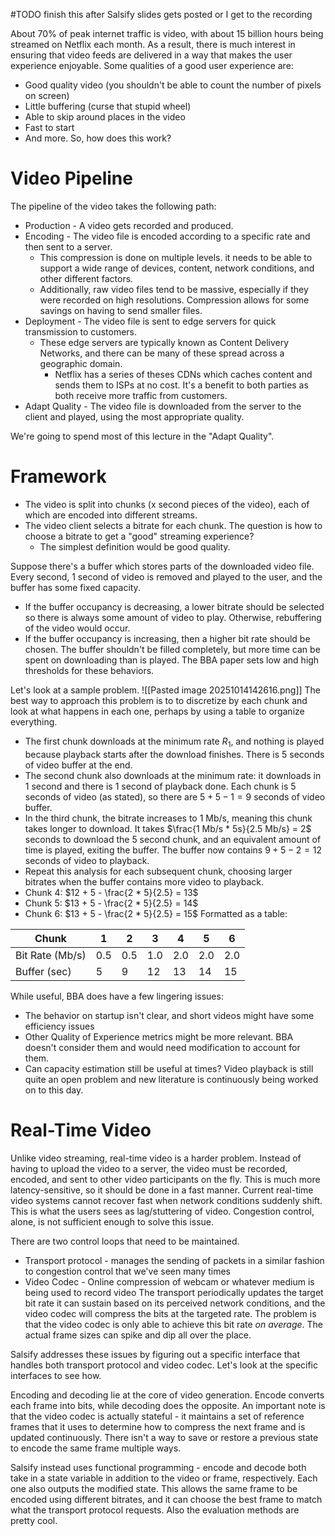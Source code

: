 #TODO finish this after Salsify slides gets posted or I get to the recording

About 70% of peak internet traffic is video, with about 15 billion hours being streamed on Netflix each month. As a result, there is much interest in ensuring that video feeds are delivered in a way that makes the user experience enjoyable. Some qualities of a good user experience are:
- Good quality video (you shouldn't be able to count the number of pixels on screen)
- Little buffering (curse that stupid wheel)
- Able to skip around places in the video
- Fast to start
- And more.
So, how does this work?

# Video Pipeline
The pipeline of the video takes the following path:
- Production - A video gets recorded and produced.
- Encoding - The video file is encoded according to a specific rate and then sent to a server. 
	- This compression is done on multiple levels. it needs to be able to support a wide range of devices, content, network conditions, and other different factors.
	- Additionally, raw video files tend to be massive, especially if they were recorded on high resolutions. Compression allows for some savings on having to send smaller files.
- Deployment - The video file is sent to edge servers for quick transmission to customers.
	- These edge servers are typically known as Content Delivery Networks, and there can be many of these spread across a geographic domain.
		- Netflix has a series of theses CDNs which caches content and sends them to ISPs at no cost. It's a benefit to both parties as both receive more traffic from customers.
- Adapt Quality - The video file is downloaded from the server to the client and played, using the most appropriate quality.

We're going to spend most of this lecture in the "Adapt Quality".

# Framework
- The video is split into chunks (x second pieces of the video), each of which are encoded into different streams.
- The video client selects a bitrate for each chunk. The question is how to choose a bitrate to get a "good" streaming experience?
	- The simplest definition would be good quality.

Suppose there's a buffer which stores parts of the downloaded video file. Every second, 1 second of video is removed and played to the user, and the buffer has some fixed capacity.
- If the buffer occupancy is decreasing, a lower bitrate should be selected so there is always some amount of video to play. Otherwise, rebuffering of the video would occur.
- If the buffer occupancy is increasing, then a higher bit rate should be chosen. The buffer shouldn't be filled completely, but more time can be spent on downloading than is played.
The BBA paper sets low and high thresholds for these behaviors.

Let's look at a sample problem.
![[Pasted image 20251014142616.png]]
The best way to approach this problem is to to discretize by each chunk and look at what happens in each one, perhaps by using a table to organize everything.
- The first chunk downloads at the minimum rate $R_{1}$, and nothing is played because playback starts after the download finishes. There is 5 seconds of video buffer at the end.
- The second chunk also downloads at the minimum rate: it downloads in 1 second and there is 1 second of playback done. Each chunk is 5 seconds of video (as stated), so there are $5 + 5 - 1 = 9$ seconds of video buffer.
- In the third chunk, the bitrate increases to 1 Mb/s, meaning this chunk takes longer to download. It takes $\frac{1 Mb/s * 5s}{2.5 Mb/s} = 2$ seconds to download the 5 second chunk, and an equivalent amount of time is played, exiting the buffer. The buffer now contains $9+5-2=12$ seconds of video to playback.
- Repeat this analysis for each subsequent chunk, choosing larger bitrates when the buffer contains more video to playback.
- Chunk 4: $12 + 5 - \frac{2 * 5}{2.5} = 13$
- Chunk 5: $13 + 5 - \frac{2 * 5}{2.5} = 14$
- Chunk 6: $13 + 5 - \frac{2 * 5}{2.5} = 15$
Formatted as a table:

| Chunk           | 1   | 2   | 3   | 4   | 5   | 6   |
| --------------- | --- | --- | --- | --- | --- | --- |
| Bit Rate (Mb/s) | 0.5 | 0.5 | 1.0 | 2.0 | 2.0 | 2.0 |
| Buffer (sec)    | 5   | 9   | 12  | 13  | 14  | 15  |

While useful, BBA does have a few lingering issues:
- The behavior on startup isn't clear, and short videos might have some efficiency issues
- Other Quality of Experience metrics might be more relevant. BBA doesn't consider them and would need modification to account for them.
- Can capacity estimation still be useful at times?
Video playback is still quite an open problem and new literature is continuously being worked on to this day.

# Real-Time Video
Unlike video streaming, real-time video is a harder problem. Instead of having to upload the video to a server, the video must be recorded, encoded, and sent to other video participants on the fly. This is much more latency-sensitive, so it should be done in a fast manner. Current real-time video systems cannot recover fast when network conditions suddenly shift. This is what the users sees as lag/stuttering of video. Congestion control, alone, is not sufficient enough to solve this issue.

There are two control loops that need to be maintained.
- Transport protocol - manages the sending of packets in a similar fashion to congestion control that we've seen many times
- Video Codec - Online compression of webcam or whatever medium is being used to record video
The transport periodically updates the target bit rate it can sustain based on its perceived network conditions, and the video codec will compress the bits at the targeted rate. The problem is that the video codec is only able to achieve this bit rate *on average*. The actual frame sizes can spike and dip all over the place.

Salsify addresses these issues by figuring out a specific interface that handles both transport protocol and video codec. Let's look at the specific interfaces to see how.

Encoding and decoding lie at the core of video generation. Encode converts each frame into bits, while decoding does the opposite. An important note is that the video codec is actually stateful - it maintains a set of reference frames that it uses to determine how to compress the next frame and is updated continuously. There isn't a way to save or restore a previous state to encode the same frame multiple ways.

Salsify instead uses functional programming - encode and decode both take in a state variable in addition to the video or frame, respectively. Each one also outputs the modified state. This allows the same frame to be encoded using different bitrates, and it can choose the best frame to match what the transport protocol requests. Also the evaluation methods are pretty cool.

